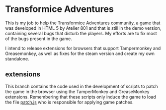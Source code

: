 # Transformice Adventures
This is my job to help the Transformice Adventures community, a game that was developed in HTML 5 by Atelier 801 and that is still in the demo version, containing several bugs that disturb the players. My efforts are to fix most of the bugs present in the game.

I intend to release extensions for browsers that support Tampermonkey and Greasemonkey, as well as fixes for the steam version and create my own standalone.

## extensions
This branch contains the code used in the development of scripts to patch the game in the browser using the TamperMonkey and GreaseMonkey extensions. Remembering that these scripts only induce the game to load the file [patch.js](/../main/patch.js) who is responsible for applying game patches.
